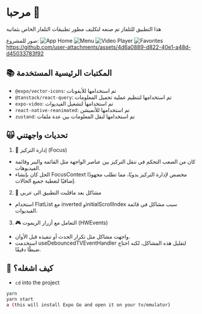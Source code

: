 # مرحبا 👋
هذا التطبيق للتلفاز تم صنعه لتكليف مطور تطبيقات التلفاز الخاص بثمانية

صور للمشروع:
![App Home](https://github.com/user-attachments/assets/cfe5866a-37bf-4954-8947-1585a45dc02e)
![Menu](https://github.com/user-attachments/assets/7d87dc14-3c58-41cd-82f9-92721743713d)
![Video Player](https://github.com/user-attachments/assets/974f5f07-d3b9-44ea-bb83-60e3f3524aea)
![Favorites](https://github.com/user-attachments/assets/84ef87f4-0a52-420c-bca7-c349ee17b090)
https://github.com/user-attachments/assets/4d6a0889-d822-40e1-a48d-d45033783f92


## 📚 المكتبات الرئيسية المستخدمة
- `@expo/vector-icons`: تم استخدامها للأيقونات
- `@tanstack/react-query`: تم استخدامها لتنظيم عملية تحميل المعلومات
- `expo-video`: تم استخدامها لتشغيل الفيديوات
- `react-native-reanimated`: تم استخدامها للأنميشن
- `zustand`: تم استخدامها لنقل المعلومات بين عدة ملفات

## 🙀 تحديات واجهتني
1. 🎯 إدارة التركيز (Focus)
- كان من الصعب التحكم في تنقل التركيز بين عناصر الواجهة مثل القائمة والبنر وقائمة الفيديوهات.
- الحل كان بإنشاء FocusContext مخصص لإدارة التركيز يدويًا، مما تطلب مجهودًا إضافيًا لتغطية جميع الحالات.

2. 🔄 مشاكل بعد ماقلبت التطبيق الى عربي
- استخدام FlatList مع inverted وinitialScrollIndex سبب مشاكل في قائمة الفيديوات.

3. 🎮 التعامل مع أزرار الريموت (HWEvents)
- واجهت مشاكل مثل تكرار الحدث أو تنفيذه قبل الأوان.
- استخدمت useDebouncedTVEventHandler لتقليل هذه المشاكل، لكنه احتاج ضبطًا دقيقًا.

## 🚀 كيف اشغله؟

- `cd` into the project

```sh
yarn
yarn start
a (this will install Expo Go and open it on your tv/emulator)
```
